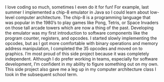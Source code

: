 I love coding so much, sometimes I even do it for fun! For example, last summer I implemented a chip-8 emulator in Java so I could learn about low-level computer architecture. The chip-8 is a programming language that was popular in the 1980’s to play games like Pong, Tetris, or Space Invaders on those tall arcade towers which are now a thing of the past. Developing the emulator was my first introduction to software components like the program counter, registers, and opcodes. I started slowly implementing the opcodes, but as I got more comfortable with binary operations and memory address manipulation, I completed the 35 opcodes and moved on to graphics. I’m most proud of this side project because it was completely independent. Although I do prefer working in teams, especially for software development, I’m confident in my ability to figure something out on my own. This side project also gave me a leg up in my computer architecture class I took in the subsequent school term.
